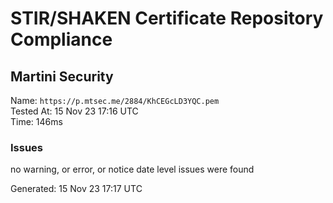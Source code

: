 # STIR/SHAKEN Certificate Repository Compliance

## Martini Security

Name: `https://p.mtsec.me/2884/KhCEGcLD3YQC.pem`\
Tested At: 15 Nov 23 17:16 UTC\
Time: 146ms

### Issues

no warning, or error, or notice date level issues were found

Generated: 15 Nov 23 17:17 UTC